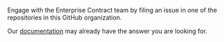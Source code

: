 Engage with the Enterprise Contract team by filing an issue in one of the repositories in this GitHub organization.

Our [documentation](https://enterprisecontract.dev) may already have the answer you are looking for.
